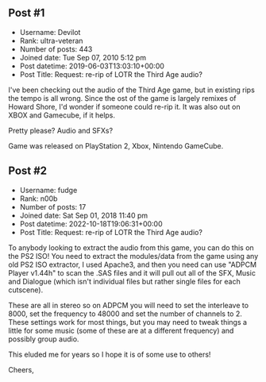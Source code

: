 ## Post #1
- Username: Devilot
- Rank: ultra-veteran
- Number of posts: 443
- Joined date: Tue Sep 07, 2010 5:12 pm
- Post datetime: 2019-06-03T13:03:10+00:00
- Post Title: Request: re-rip of LOTR the Third Age audio?

I've been checking out the audio of the Third Age game, but in existing rips the tempo is all wrong. Since the ost of the game is largely remixes of Howard Shore, I'd wonder if someone could re-rip it. It was also out on XBOX and Gamecube, if it helps.

Pretty please? Audio and SFXs?

Game was released on PlayStation 2, Xbox, Nintendo GameCube.
## Post #2
- Username: fudge
- Rank: n00b
- Number of posts: 17
- Joined date: Sat Sep 01, 2018 11:40 pm
- Post datetime: 2022-10-18T19:06:31+00:00
- Post Title: Request: re-rip of LOTR the Third Age audio?

To anybody looking to extract the audio from this game, you can do this on the PS2 ISO! You need to extract the modules/data from the game using any old PS2 ISO extractor, I used Apache3, and then you need can use "ADPCM Player v1.44h" to scan the .SAS files and it will pull out all of the SFX, Music and Dialogue (which isn't individual files but rather single files for each cutscene).

These are all in stereo so on ADPCM you will need to set the interleave to 8000, set the frequency to 48000 and set the number of channels to 2. These settings work for most things, but you may need to tweak things a little for some music (some of these are at a different frequency) and possibly group audio.

This eluded me for years so I hope it is of some use to others!

Cheers,
